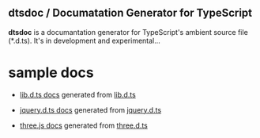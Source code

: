 dtsdoc / Documatation Generator for TypeScript
---------------

**dtsdoc** is a documantation generator for TypeScript's ambient source file (*.d.ts). It's in development and experimental...

# sample docs
* [lib.d.ts docs](http://kontan.github.com/dtsdoc/lib.d.ts.html) generated from [lib.d.ts](http://typescript.codeplex.com/SourceControl/changeset/view/2bee84410e02#typings/lib.d.ts)

* [jquery.d.ts docs](http://kontan.github.com/dtsdoc/jquery.d.ts.html) generated from [jquery.d.ts](http://typescript.codeplex.com/SourceControl/changeset/view/2bee84410e02#typings/jquery.d.ts)

* [three.js docs](http://kontan.github.com/dtsdoc/three.d.ts.html) generated from [three.d.ts](http://github.com/kontan/three.d.ts/)